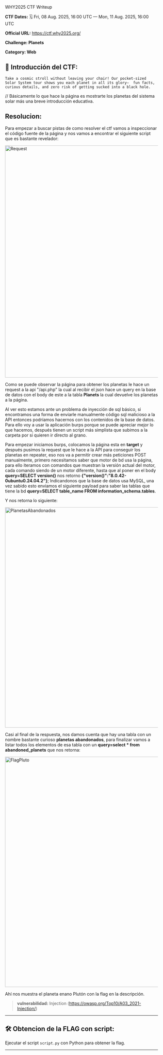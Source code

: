 WHY2025 CTF Writeup

**CTF Dates:**
🗓️ Fri, 08 Aug. 2025, 16:00 UTC — Mon, 11 Aug. 2025, 16:00 UTC

**Official URL:**
https://ctf.why2025.org/

**Challenge: Planets**

**Category: Web**

## 📝 Introducción del CTF:

    Take a cosmic stroll without leaving your chair! Our pocket-sized Solar System tour shows you each planet in all its glory—  fun facts, curious details, and zero risk of getting sucked into a black hole. 

// Básicamente lo que hace la página es mostrarte los planetas del sistema solar más una breve introducción educativa.

## Resolucion:

Para empezar a buscar pistas de como resolver el ctf vamos a inspeccionar el código fuente de la página y nos vamos a encontrar el siguiente script que es bastante revelador:

<img width="709" height="764" alt="Request" src="https://github.com/user-attachments/assets/979f52f2-a6c6-4ae6-969c-b1d537549e70" />

Como se puede observar la página para obtener los planetas le hace un request a la api "/api.php" la cual al recibir el json hace un query en la base de datos con el body de este a la tabla **Planets** la cual devuelve los planetas a la página. 

Al ver esto estamos ante un problema de inyección de sql básico, si encontramos una forma de enviarle manualmente código sql malicioso a la API entonces podríamos hacernos con los contenidos de la base de datos. Para ello voy a usar la aplicación burps porque se puede apreciar mejor lo que hacemos, después tienen un script más simplista que subimos a la carpeta por si quieren ir directo al grano.

Para empezar iniciamos burps, colocamos la página esta en **target** y después pusimos la request que le hace a la API para conseguir los planetas en repeater, eso nos va a permitir crear más peticiones POST manualmente, primero necesitamos saber que motor de bd usa la página, para ello iteramos con comandos que muestran la versión actual del motor, cada comando siendo de un motor diferente, hasta que al poner en el body **query=SELECT version()** nos retorno **{"version()":"8.0.42-0ubuntu0.24.04.2"}**;
Indicandonos que la base de datos usa MySQL, una vez sabido esto enviamos el siguiente payload para saber las tablas que tiene la bd **query=SELECT table_name FROM information_schema.tables**.

Y nos retorna lo siguiente:

<img width="1319" height="725" alt="PlanetasAbandonados" src="https://github.com/user-attachments/assets/c8fe4e40-8304-486e-b940-2c228d09d82c" />

Casi al final de la respuesta, nos damos cuenta que hay una tabla con un nombre bastante curioso **planetas abandonados**, para finalizar vamos a listar todos los elementos de esa tabla con un **query=select * from abandoned_planets** que nos retorna:

<img width="1366" height="758" alt="FlagPluto" src="https://github.com/user-attachments/assets/67ddf405-c9cc-4273-ac97-06641615d83f" />

Ahí nos muestra el planeta enano Plutón con la flag en la descripción.

> **vulnerabilidad:**
> Injection (https://owasp.org/Top10/A03_2021-Injection/)

---

## 🛠️ Obtencion de la FLAG con script:

Ejecutar el script `script.py` con Python para obtener la flag.

---
